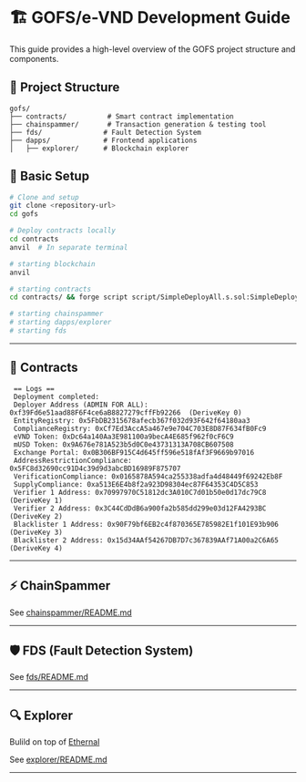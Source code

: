 # 🏗️ GOFS/e-VND Development Guide

This guide provides a high-level overview of the GOFS project structure and components.

## 📁 Project Structure

```
gofs/
├── contracts/          # Smart contract implementation
├── chainspammer/       # Transaction generation & testing tool
├── fds/               # Fault Detection System
├── dapps/             # Frontend applications
│   ├── explorer/      # Blockchain explorer
```

## 🔧 Basic Setup

```bash
# Clone and setup
git clone <repository-url>
cd gofs

# Deploy contracts locally
cd contracts
anvil  # In separate terminal

# starting blockchain
anvil

# starting contracts
cd contracts/ && forge script script/SimpleDeployAll.s.sol:SimpleDeployAll --rpc-url 127.0.0.1:8545 --broadcast

# starting chainspammer
# starting dapps/explorer
# starting fds
```

---

## 📜 Contracts

```
 == Logs ==
 Deployment completed:
 Deployer Address (ADMIN FOR ALL): 0xf39Fd6e51aad88F6F4ce6aB8827279cffFb92266  (DeriveKey 0)
 EntityRegistry: 0x5FbDB2315678afecb367f032d93F642f64180aa3
 ComplianceRegistry: 0xCf7Ed3AccA5a467e9e704C703E8D87F634fB0Fc9
 eVND Token: 0xDc64a140Aa3E981100a9becA4E685f962f0cF6C9
 mUSD Token: 0x9A676e781A523b5d0C0e43731313A708CB607508
 Exchange Portal: 0x0B306BF915C4d645ff596e518fAf3F9669b97016
 AddressRestrictionCompliance: 0x5FC8d32690cc91D4c39d9d3abcBD16989F875707
 VerificationCompliance: 0x0165878A594ca255338adfa4d48449f69242Eb8F
 SupplyCompliance: 0xa513E6E4b8f2a923D98304ec87F64353C4D5C853
 Verifier 1 Address: 0x70997970C51812dc3A010C7d01b50e0d17dc79C8 (DeriveKey 1)
 Verifier 2 Address: 0x3C44CdDdB6a900fa2b585dd299e03d12FA4293BC (DeriveKey 2)
 Blacklister 1 Address: 0x90F79bf6EB2c4f870365E785982E1f101E93b906 (DeriveKey 3)
 Blacklister 2 Address: 0x15d34AAf54267DB7D7c367839AAf71A00a2C6A65 (DeriveKey 4)
```

---

## ⚡ ChainSpammer

See [chainspammer/README.md](chainspammer/README.md)

---

## 🛡️ FDS (Fault Detection System)

See [fds/README.md](fds/README.md)

---

## 🔍 Explorer

Bulild on top of [Ethernal](https://github.com/ethernal-labs/ethernal)

See [explorer/README.md](explorer/README.md)

---

